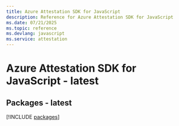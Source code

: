 ```yaml
---
title: Azure Attestation SDK for JavaScript
description: Reference for Azure Attestation SDK for JavaScript
ms.date: 07/21/2025
ms.topic: reference
ms.devlang: javascript
ms.service: attestation
---
```

# Azure Attestation SDK for JavaScript - latest
## Packages - latest
[!INCLUDE [packages](attestation-index.md)]